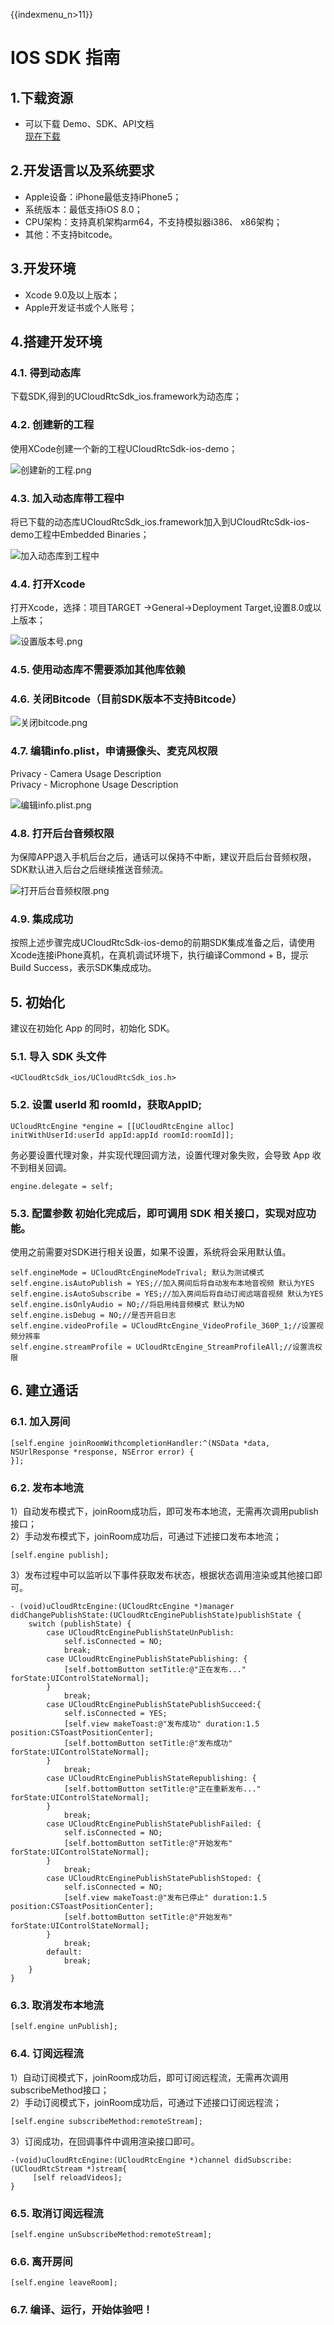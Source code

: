 {{indexmenu_n>11}}

# IOS SDK 指南

## 1.下载资源

- 可以下载 Demo、SDK、API文档  
[现在下载](https://github.com/ucloud/urtc-ios-demo.git)


## 2.开发语言以及系统要求

- Apple设备：iPhone最低支持iPhone5；   
- 系统版本：最低支持iOS 8.0；   
- CPU架构：支持真机架构arm64，不支持模拟器i386、 x86架构；   
- 其他：不支持bitcode。   


## 3.开发环境  

- Xcode 9.0及以上版本；  
- Apple开发证书或个人账号；  


## 4.搭建开发环境  


### 4.1. 得到动态库

下载SDK,得到的UCloudRtcSdk\_ios.framework为动态库；  

### 4.2. 创建新的工程

使用XCode创建一个新的工程UCloudRtcSdk-ios-demo；  

![创建新的工程.png](/images/sdk/%E5%88%9B%E5%BB%BA%E6%96%B0%E7%9A%84%E5%B7%A5%E7%A8%8B.png)

### 4.3. 加入动态库带工程中

将已下载的动态库UCloudRtcSdk\_ios.framework加入到UCloudRtcSdk-ios-demo工程中Embedded Binaries；  

![加入动态库到工程中](/images/sdk/%E5%8A%A0%E5%85%A5%E5%8A%A8%E6%80%81%E5%BA%93%E5%88%B0%E5%B7%A5%E7%A8%8B%E4%B8%AD.png)

### 4.4. 打开Xcode

打开Xcode，选择：项目TARGET -\>General-\>Deployment Target,设置8.0或以上版本；  

![设置版本号.png](/images/sdk/%E8%AE%BE%E7%BD%AE%E7%89%88%E6%9C%AC%E5%8F%B7.png) 

### 4.5. 使用动态库不需要添加其他库依赖

### 4.6. 关闭Bitcode（目前SDK版本不支持Bitcode） 

![关闭bitcode.png](/images/sdk/%E5%85%B3%E9%97%ADbitcode.png) 

### 4.7. 编辑info.plist，申请摄像头、麦克风权限

Privacy - Camera Usage Description  
Privacy - Microphone Usage Description  

![编辑info.plist.png](/images/sdk/%E7%BC%96%E8%BE%91info.plist.png) 

### 4.8. 打开后台音频权限

为保障APP退入手机后台之后，通话可以保持不中断，建议开启后台音频权限，SDK默认进入后台之后继续推送音频流。

![打开后台音频权限.png](/images/sdk/%E6%89%93%E5%BC%80%E5%90%8E%E5%8F%B0%E9%9F%B3%E9%A2%91%E6%9D%83%E9%99%90.png) 

### 4.9. 集成成功

按照上述步骤完成UCloudRtcSdk-ios-demo的前期SDK集成准备之后，请使用Xcode连接iPhone真机，在真机调试环境下，执行编译Commond + B，提示Build Success，表示SDK集成成功。  

## 5. 初始化

建议在初始化 App 的同时，初始化 SDK。  

### 5.1. 导入 SDK 头文件  

```
<UCloudRtcSdk_ios/UCloudRtcSdk_ios.h>
```

### 5.2. 设置 userId 和 roomId，获取AppID;  

```
UCloudRtcEngine *engine = [[UCloudRtcEngine alloc]
initWithUserId:userId appId:appId roomId:roomId]];
```

务必要设置代理对象，并实现代理回调方法，设置代理对象失败，会导致 App 收不到相关回调。

```
engine.delegate = self;
```

### 5.3. 配置参数 初始化完成后，即可调用 SDK 相关接口，实现对应功能。 

使用之前需要对SDK进行相关设置，如果不设置，系统将会采用默认值。  

```
self.engineMode = UCloudRtcEngineModeTrival; 默认为测试模式
self.engine.isAutoPublish = YES;//加入房间后将自动发布本地音视频 默认为YES
self.engine.isAutoSubscribe = YES;//加入房间后将自动订阅远端音视频 默认为YES
self.engine.isOnlyAudio = NO;//将启用纯音频模式 默认为NO
self.engine.isDebug = NO;//是否开启日志
self.engine.videoProfile = UCloudRtcEngine_VideoProfile_360P_1;//设置视频分辨率
self.engine.streamProfile = UCloudRtcEngine_StreamProfileAll;//设置流权限
```

## 6. 建立通话

### 6.1. 加入房间

```
[self.engine joinRoomWithcompletionHandler:^(NSData *data, NSUrlResponse *response, NSError error) {
}];
```

### 6.2. 发布本地流  

1）自动发布模式下，joinRoom成功后，即可发布本地流，无需再次调用publish接口；    
2）手动发布模式下，joinRoom成功后，可通过下述接口发布本地流；

```
[self.engine publish];
```

3）发布过程中可以监听以下事件获取发布状态，根据状态调用渲染或其他接口即可。    

```
- (void)uCloudRtcEngine:(UCloudRtcEngine *)manager didChangePublishState:(UCloudRtcEnginePublishState)publishState {
    switch (publishState) {
        case UCloudRtcEnginePublishStateUnPublish:
            self.isConnected = NO;
            break;
        case UCloudRtcEnginePublishStatePublishing: {
            [self.bottomButton setTitle:@"正在发布..." forState:UIControlStateNormal];
        }
            break;
        case UCloudRtcEnginePublishStatePublishSucceed:{
            self.isConnected = YES;
            [self.view makeToast:@"发布成功" duration:1.5 position:CSToastPositionCenter];
            [self.bottomButton setTitle:@"发布成功" forState:UIControlStateNormal];
        }
            break;
        case UCloudRtcEnginePublishStateRepublishing: {
            [self.bottomButton setTitle:@"正在重新发布..." forState:UIControlStateNormal];
        }
            break;
        case UCloudRtcEnginePublishStatePublishFailed: {
            self.isConnected = NO;
            [self.bottomButton setTitle:@"开始发布" forState:UIControlStateNormal];
        }
            break;
        case UCloudRtcEnginePublishStatePublishStoped: {
            self.isConnected = NO;
            [self.view makeToast:@"发布已停止" duration:1.5 position:CSToastPositionCenter];
            [self.bottomButton setTitle:@"开始发布" forState:UIControlStateNormal];
        }
            break;
        default:
            break;
    }
}
``` 

### 6.3. 取消发布本地流  

```
[self.engine unPublish];
```

### 6.4. 订阅远程流  

1）自动订阅模式下，joinRoom成功后，即可订阅远程流，无需再次调用subscribeMethod接口；    
2）手动订阅模式下，joinRoom成功后，可通过下述接口订阅远程流；   

```
[self.engine subscribeMethod:remoteStream];
```

3）订阅成功，在回调事件中调用渲染接口即可。  

```
-(void)uCloudRtcEngine:(UCloudRtcEngine *)channel didSubscribe:(UCloudRtcStream *)stream{
     [self reloadVideos];
}
```

### 6.5. 取消订阅远程流

```
[self.engine unSubscribeMethod:remoteStream];
```

### 6.6. 离开房间

```
[self.engine leaveRoom];
```

### 6.7. 编译、运行，开始体验吧！
